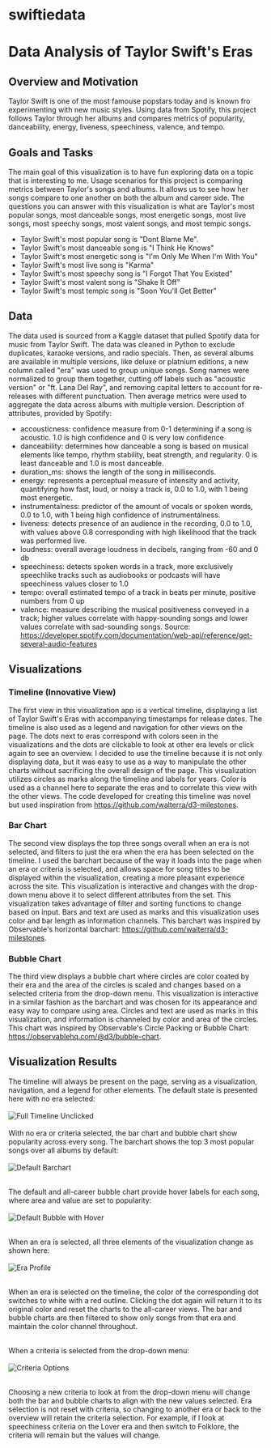 # swiftiedata
# Data Analysis of Taylor Swift's Eras
## Overview and Motivation 
Taylor Swift is one of the most famouse popstars today and is known fro experimenting with new music styles. Using data from Spotify, this project follows Taylor through her albums and compares metrics of popularity, danceability, energy, liveness, speechiness, valence, and tempo.  
## Goals and Tasks 
The main goal of this visualization is to have fun exploring data on a topic that is interesting to me. Usage scenarios for this project is comparing metrics between Taylor's songs and albums. It allows us to see how her songs compare to one another on both the album and career side. The questions you can answer with this visualization is what are Taylor's most popular songs, most danceable songs, most energetic songs, most live songs, most speechy songs, most valent songs, and most tempic songs. 
* Taylor Swift's most popular song is "Dont Blame Me". 
* Taylor Swift's most danceable song is "I Think He Knows"
* Taylor Swift's most energetic song is "I'm Only Me When I'm With You"
* Taylor Swift's most live song is "Karma" 
* Taylor Swift's most speechy song is "I Forgot That You Existed" 
* Taylor Swift's most valent song is "Shake It Off" 
* Taylor Swift's most tempic song is "Soon You'll Get Better"
## Data
The data used is sourced from a Kaggle dataset that pulled Spotify data for music from Taylor Swift. The data was cleaned in Python to exclude duplicates, karaoke versions, and radio specials. Then, as several albums are available in multiple versions, like deluxe or platnium editions, a new column called "era" was used to group unique songs. Song names were normalized to group them together, cutting off labels such as "acoustic version" or "ft. Lana Del Ray", and removing capital letters to account for re-releases with different punctuation. Then average metrics were used to aggregate the data across albums with multiple version. 
Description of attributes, provided by Spotify: 
* accousticness: confidence measure from 0-1 determining if a song is acoustic. 1.0 is high confidence and 0 is very low confidence 
* danceability: determines how danceable a song is based on musical elements like tempo, rhythm stability, beat strength, and regularity. 0 is least danceable and 1.0 is most danceable. 
* duration_ms: shows the length of the song in milliseconds. 
* energy: represents a perceptual measure of intensity and activity, quantifying how fast, loud, or noisy a track is, 0.0 to 1.0, with 1 being most energetic. 
* instrumentalness: predictor of the amount of vocals or spoken words, 0.0 to 1.0, with 1 being high confidence of instrumentalness. 
* liveness: detects presence of an audience in the recording, 0.0 to 1.0, with values above 0.8 corresponding with high likelihood that the track was performed live.
* loudness: overall average loudness in decibels, ranging from -60 and 0 db
* speechiness: detects spoken words in a track, more exclusively speechlike tracks such as audiobooks or podcasts will have speechiness values closer to 1.0
* tempo: overall estimated tempo of a track in beats per minute, positive numbers from 0 up
* valence: measure describing the musical positiveness conveyed in a track; higher values correlate with happy-sounding songs and lower values correlate with sad-sounding songs. 
Source: https://developer.spotify.com/documentation/web-api/reference/get-several-audio-features

## Visualizations 
### Timeline (Innovative View) 
The first view in this visualization app is a vertical timeline, displaying a list of Taylor Swift's Eras with accompanying timestamps for release dates. The timeline is also used as a legend and navigation for other views on the page. The dots next to eras correspond with colors seen in the visualizations and the dots are clickable to look at other era levels or click again to see an overview. I decided to use the timeline because it is not only displaying data, but it was easy to use as a way to manipulate the other charts without sacrificing the overall design of the page. This visualization utilizes circles as marks along the timeline and labels for years. Color is used as a channel here to separate the eras and to correlate this view with the other views. The code developed for creating this timeline was novel but used inspiration from https://github.com/walterra/d3-milestones. 
### Bar Chart 
The second view displays the top three songs overall when an era is not selected, and filters to just the era when the era has been selected on the timeline. I used the barchart because of the way it loads into the page when an era or criteria is selected, and allows space for song titles to be displayed within the visualization, creating a more pleasant experience across the site. This visualization is interactive and changes with the drop-down menu above it to select different attributes from the set. This visualization takes advantage of filter and sorting functions to change based on input. Bars and text are used as marks and this visualization uses color and bar length as information channels. This barchart was inspired by Observable's horizontal barchart: https://github.com/walterra/d3-milestones. 
### Bubble Chart 
The third view displays a bubble chart where circles are color coated by their era and the area of the circles is scaled and changes based on a selected criteria from the drop-down menu. This visualization is interactive 
in a similar fashion as the barchart and was chosen for its appearance and easy way to compare using area. Circles and text are used as marks in this visualization, and information is channeled by color and area of the circles. This chart was inspired by Observable's Circle Packing or Bubble Chart: https://observablehq.com/@d3/bubble-chart.
## Visualization Results 
The timeline will always be present on the page, serving as a visualization, navigation, and a legend for other elements. The default state is presented here with no era selected: <br></br>
![Full Timeline Unclicked](timeline.png) 
 <br></br>
With no era or criteria selected, the bar chart and bubble chart show popularity across every song. The barchart shows the top 3 most popular songs over all albums by default:  <br></br>
![Default Barchart](barchart_all.png)
 <br></br>

The default and all-career bubble chart provide hover labels for each song, where area and value are set to popularity:  <br></br>
![Default Bubble with Hover](all_bubble_hover.png) 
 <br></br>

When an era is selected, all three elements of the visualization change as shown here:  <br></br>
![Era Profile](era_selected.png) 
 <br></br>

When an era is selected on the timeline, the color of the corresponding dot switches to white with a red outline. Clicking the dot again will return it to its original color and reset the charts to the all-career views. The bar and bubble charts are then filtered to show only songs from that era and maintain the color channel throughout.  <br></br>

When a criteria is selected from the drop-down menu:  <br></br>
![Criteria Options](criteria_select.png) 
 <br></br>
 
Choosing a new criteria to look at from the drop-down menu will change both the bar and bubble charts to align with the new values selected. Era selection is not reset with criteria, so changing to another era or back to the overview will retain the criteria selection. For example, if I look at speechiness criteria on the Lover era and then switch to Folklore, the criteria will remain but the values will change. 
